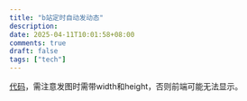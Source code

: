 ```yaml
---
title: "b站定时自动发动态"
description: 
date: 2025-04-11T10:01:58+08:00
comments: true
draft: false
tags: ["tech"]
---
```

[代码](https://github.com/xxfttkx/AutoBilibiliDynamic)，需注意发图时需带width和height，否则前端可能无法显示。